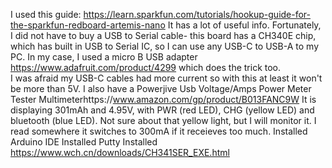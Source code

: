 I used this guide: https://learn.sparkfun.com/tutorials/hookup-guide-for-the-sparkfun-redboard-artemis-nano It has a lot of useful info. 
Fortunately, I did not have to buy a USB to Serial cable- this board has a CH340E chip, which has built in USB to Serial IC, so I can use any USB-C to USB-A to my PC. 
In my case, I  used a micro B USB adapter  https://www.adafruit.com/product/4299 which does the trick too.  
I was afraid my USB-C cables had more current so with this at least it won't be more than 5V.
I also have a Powerjive Usb Voltage/Amps Power Meter Tester Multimeterhttps://www.amazon.com/gp/product/B013FANC9W 
It is displaying 301mAh and 4.95V, with PWR (red LED), CHG (yellow LED) and bluetooth (blue LED).
Not sure about that yellow light, but I will monitor it. 
I read somewhere it switches to 300mA if it receieves too much. 
Installed Arduino IDE 
Installed Putty
Installed https://www.wch.cn/downloads/CH341SER_EXE.html 
